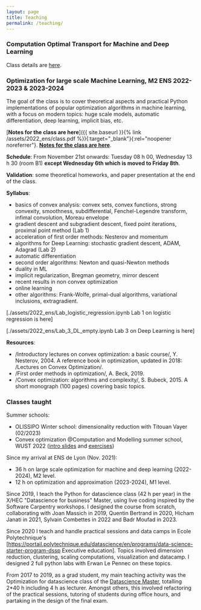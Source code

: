 ```yaml
---
layout: page
title: Teaching
permalink: /teaching/
---
```


### Computation Optimal Transport for Machine and Deep Learning

Class details are [here](/otml).


### Optimization for large scale Machine Learning, M2 ENS 2022-2023 & 2023-2024

The goal of the class is to cover theoretical aspects and practical Python implementations of popular optimization algorithms in machine learning, with a focus on modern topics: huge scale models, automatic differentiation, deep learning, implicit bias, etc.

[**Notes for the class are here**]({{ site.baseurl }}{% link /assets/2022_ens/class.pdf  %}){:target="_blank"}{:rel="noopener noreferrer"}.
[**Notes for the class are here**](./assets/2022_ens/class.pdf ).

**Schedule**: From November 21st onwards: Tuesday 08 h 00, Wednesday 13 h 30 (room B1) ****except Wednesday 6th which is moved to Friday 8th****.

**Validation**: some theoretical homeworks, and paper presentation at the end of the class.

**Syllabus**:
- basics of convex analysis: convex sets, convex functions, strong convexity, smoothness, subdifferential, Fenchel-Legendre transform, infimal convolution, Moreau envelope
- gradient descent and subgradient descent, fixed point iterations, proximal point method (Lab 1)
- acceleration of first order methods: Nesterov and momentum
- algorithms for Deep Learning: stochastic gradient descent, ADAM, Adagrad (Lab 2)
- automatic differentiation
- second order algorithms: Newton and quasi-Newton methods
- duality in ML
- implicit regularization, Bregman geometry, mirror descent
- recent results in non convex optimization
- online learning
- other algorithms: Frank-Wolfe, primal-dual algorithms, variational inclusions, extragradient.

[./assets/2022_ens/Lab_logistic_regression.ipynb Lab 1 on logistic regression is here]

[./assets/2022_ens/Lab_3_DL_empty.ipynb Lab 3 on Deep Learning is here]

**Resources**:
- /Introductory lectures on convex optimization: a basic course/, Y. Nesterov, 2004. A reference book in optimization, updated in 2018: /Lectures on Convex Optimization/.
- /First order methods in optimization/, A. Beck, 2019.
- /Convex optimization: algorithms and complexity/, S. Bubeck, 2015. A short monograph (100 pages) covering basic topics.


### Classes taught

Summer schools:
- OLISSIPO Winter school: dimensionality reduction with Titouan Vayer (02/2023)
- Convex optimization @Computation and Modelling summer school, WUST 2022 ([intro slides](./assets/2022_wust/slides_intro.pdf) and [exercises](./assets/2022_wust/exos.pdf))

Since my arrival at ENS de Lyon (Nov. 2021):
- 36 h on large scale optimization for machine and deep learning (2022-2024), M2 level.
- 12 h on optimization and approximation (2023-2024), M1 level.

Since 2019, I teach the Python for datascience class (42 h per year) in the X/HEC "Datascience for business" Master, using live coding  inspired by the Software Carpentry workshops. I designed the course from scratch, collaborating  with Joan Massich in 2019, Quentin Bertrand in 2020, Hicham Janati in 2021, Sylvain Combettes in 2022 and Badr Moufad in 2023.

Since 2020 I teach and handle practical sessions and data camps in Ecole Polytechnique's [https://portail.polytechnique.edu/datascience/en/programs/data-science-starter-program-dssp Executive education].
Topics involved dimension reduction, clustering, scaling computations, visualization and datacamp. I designed 2 full python labs with Erwan Le Pennec on these topics.

From 2017 to 2019, as a grad student, my main teaching activity was the Optimization for datascience class of the [Datascience Master](https://www.universite-paris-saclay.fr/formation/master/mathematiques-et-applications/m2-data-sciences  ), totalling 2*40 h including 4 h as lecturer.
Amongst others, this involved refactoring of the practical sessions, tutoring of students during office hours, and partaking in the design of the final exam.
